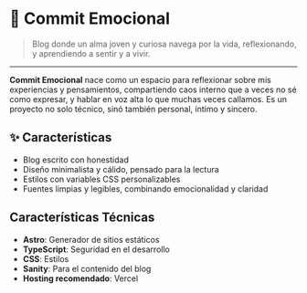 # 🧠 Commit Emocional

> Blog donde un alma joven y curiosa navega por la vida, reflexionando, y aprendiendo a sentir y a vivir.

---

**Commit Emocional** nace como un espacio para reflexionar sobre mis experiencias y pensamientos, compartiendo caos interno que a veces no sé como expresar, y hablar en voz alta lo que muchas veces callamos. Es un proyecto no solo técnico, sinó también personal, íntimo y sincero.

## ✨ Características

- Blog escrito con honestidad
- Diseño minimalista y cálido, pensado para la lectura
- Estilos con variables CSS personalizables
- Fuentes limpias y legibles, combinando emocionalidad y claridad

## Características Técnicas

- **Astro**: Generador de sitios estáticos
- **TypeScript**: Seguridad en el desarrollo
- **CSS**: Estilos
- **Sanity**: Para el contenido del blog
- **Hosting recomendado**: Vercel
